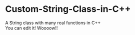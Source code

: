 # Custom-String-Class-in-C++
A String class with many real functions in C++
<br>
You can edit it!
Woooow!!
